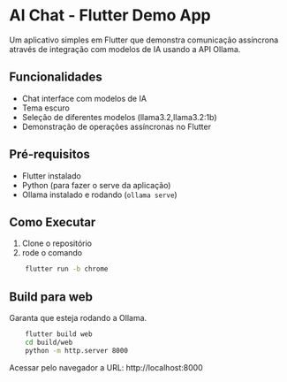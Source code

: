 # AI Chat - Flutter Demo App

Um aplicativo simples em Flutter que demonstra comunicação assíncrona através de integração com modelos de IA usando a API Ollama.

## Funcionalidades

- Chat interface com modelos de IA
- Tema escuro
- Seleção de diferentes modelos (llama3.2,llama3.2:1b)
- Demonstração de operações assíncronas no Flutter

## Pré-requisitos

- Flutter instalado
- Python (para fazer o serve da aplicação)
- Ollama instalado e rodando (`ollama serve`)

## Como Executar

1. Clone o repositório
2. rode o comando

```bash
    flutter run -b chrome
```

## Build para web

Garanta que esteja rodando a Ollama.

```bash
    flutter build web
    cd build/web
    python -m http.server 8000
```

Acessar pelo navegador a URL: http://localhost:8000